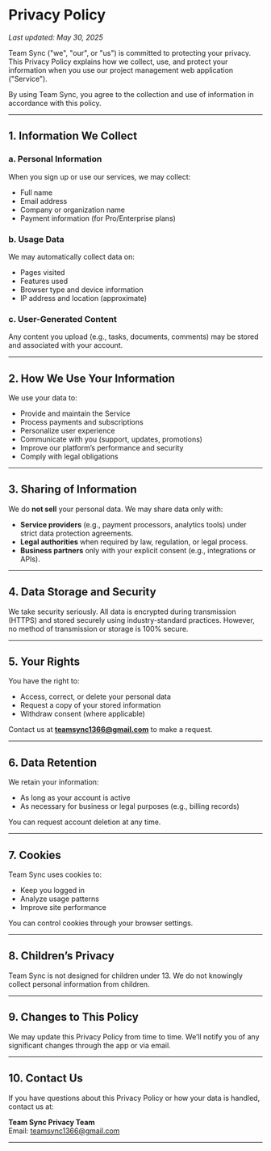 # Privacy Policy

_Last updated: May 30, 2025_

Team Sync ("we", "our", or "us") is committed to protecting your privacy. This Privacy Policy explains how we collect, use, and protect your information when you use our project management web application ("Service").

By using Team Sync, you agree to the collection and use of information in accordance with this policy.

---

## 1. Information We Collect

### a. Personal Information
When you sign up or use our services, we may collect:
- Full name
- Email address
- Company or organization name
- Payment information (for Pro/Enterprise plans)

### b. Usage Data
We may automatically collect data on:
- Pages visited
- Features used
- Browser type and device information
- IP address and location (approximate)

### c. User-Generated Content
Any content you upload (e.g., tasks, documents, comments) may be stored and associated with your account.

---

## 2. How We Use Your Information

We use your data to:
- Provide and maintain the Service
- Process payments and subscriptions
- Personalize user experience
- Communicate with you (support, updates, promotions)
- Improve our platform’s performance and security
- Comply with legal obligations

---

## 3. Sharing of Information

We do **not sell** your personal data. We may share data only with:
- **Service providers** (e.g., payment processors, analytics tools) under strict data protection agreements.
- **Legal authorities** when required by law, regulation, or legal process.
- **Business partners** only with your explicit consent (e.g., integrations or APIs).

---

## 4. Data Storage and Security

We take security seriously. All data is encrypted during transmission (HTTPS) and stored securely using industry-standard practices. However, no method of transmission or storage is 100% secure.

---

## 5. Your Rights

You have the right to:
- Access, correct, or delete your personal data
- Request a copy of your stored information
- Withdraw consent (where applicable)

Contact us at **teamsync1366@gmail.com** to make a request.

---

## 6. Data Retention

We retain your information:
- As long as your account is active
- As necessary for business or legal purposes (e.g., billing records)

You can request account deletion at any time.

---

## 7. Cookies

Team Sync uses cookies to:
- Keep you logged in
- Analyze usage patterns
- Improve site performance

You can control cookies through your browser settings.

---

## 8. Children’s Privacy

Team Sync is not designed for children under 13. We do not knowingly collect personal information from children.

---

## 9. Changes to This Policy

We may update this Privacy Policy from time to time. We’ll notify you of any significant changes through the app or via email.

---

## 10. Contact Us

If you have questions about this Privacy Policy or how your data is handled, contact us at:

**Team Sync Privacy Team**  
Email: teamsync1366@gmail.com

---
